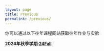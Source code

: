 ```yaml
---
layout: page
title: Previous
permalink: /previous/
---
```


你可以通过以下往年课程网站获取往年作业与实验

**2024年秋季学期**:[**24Fall**](https://aiarchpku.github.io/2024Fall//)